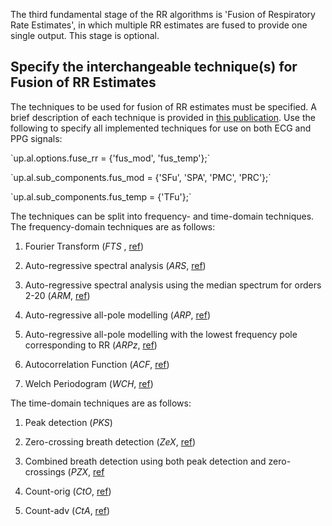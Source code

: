 The third fundamental stage of the RR algorithms is 'Fusion of Respiratory Rate Estimates', in which multiple RR estimates are fused to provide one single output. This stage is optional.

## Specify the interchangeable technique(s) for Fusion of RR Estimates
The techniques to be used for fusion of RR estimates must be specified. A brief description of each technique is provided in [this publication](http://peterhcharlton.github.io/RRest/yhvs_assessment.html). Use the following to specify all implemented techniques for use on both ECG and PPG signals:
<p> `up.al.options.fuse_rr = {'fus_mod', 'fus_temp'};`
<p> `up.al.sub_components.fus_mod = {'SFu', 'SPA', 'PMC', 'PRC'};`
<p> `up.al.sub_components.fus_temp = {'TFu'};`

The techniques can be split into frequency- and time-domain techniques. The frequency-domain techniques are as follows:

1. Fourier Transform (_FTS_ , [ref](http://doi.org/10.1109/TBME.2013.2246160))

2. Auto-regressive spectral analysis (_ARS_, [ref](http://doi.org/10.1109/MEMB.2002.1032638))

3. Auto-regressive spectral analysis using the median spectrum for orders 2-20 (_ARM_, [ref](http://doi.org/10.3109/03091902.2015.1105316))

4. Auto-regressive all-pole modelling (_ARP_, [ref](http://doi.org/10.1109/IEMBS.2008.4649554))

5. Auto-regressive all-pole modelling with the lowest frequency pole corresponding to RR (_ARPz_, [ref](http://www.waset.org/publications/13323))

6. Autocorrelation Function (_ACF_, [ref](http://doi.org/10.1007/s10439-007-9428-1))

7. Welch Periodogram (_WCH_, [ref](https://zaguan.unizar.es/record/31895?ln=en))

The time-domain techniques are as follows:

1. Peak detection (_PKS_)

2. Zero-crossing breath detection (_ZeX_, [ref](http://doi.org/10.1007/BF02348427))

3. Combined breath detection using both peak detection and zero-crossings (_PZX_, [ref](http://www.ibme.ox.ac.uk/research/biomedical-signal-processing-instrumentation/prof-l-tarassenko/publications/pdf/s_fleming_thesis.pdf)

4. Count-orig (_CtO_, [ref](http://doi.org/10.1007/s10439-007-9428-1))

5. Count-adv (_CtA_, [ref](http://doi.org/10.1007/s10439-007-9428-1))